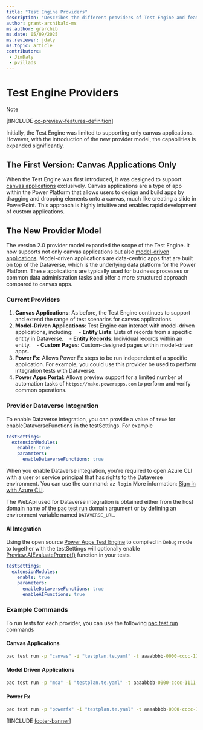 ```yaml
---
title: "Test Engine Providers"
description: "Describes the different providers of Test Engine and features the offer"
author: grant-archibald-ms
ms.author: grarchib
ms.date: 05/09/2025
ms.reviewer: jdaly
ms.topic: article
contributors:
 - JimDaly
 - pvillads
---
```


# Test Engine Providers

> [!NOTE]
> [!INCLUDE [cc-preview-features-definition](../includes/cc-preview-features-definition.md)]

Initially, the Test Engine was limited to supporting only canvas applications. However, with the introduction of the new provider model, the capabilities is expanded significantly.

## The First Version: Canvas Applications Only

When the Test Engine was first introduced, it was designed to support [canvas applications](./canvas-application.md) exclusively. Canvas applications are a type of app within the Power Platform that allows users to design and build apps by dragging and dropping elements onto a canvas, much like creating a slide in PowerPoint. This approach is highly intuitive and enables rapid development of custom applications.

## The New Provider Model

The version 2.0 provider model expanded the scope of the Test Engine. It now supports not only canvas applications but also [model-driven applications](./model-driven-application.md). Model-driven applications are data-centric apps that are built on top of the Dataverse, which is the underlying data platform for the Power Platform. These applications are typically used for business processes or common data administration tasks and offer a more structured approach compared to canvas apps.

### Current Providers

1. **Canvas Applications**: As before, the Test Engine continues to support and extend the range of test scenarios for canvas applications.
2. **Model-Driven Applications**: Test Engine can interact with model-driven applications, including:
   - **Entity Lists**: Lists of records from a specific entity in Dataverse.
   - **Entity Records**: Individual records within an entity.
   - **Custom Pages**: Custom-designed pages within model-driven apps.
3. **Power Fx**: Allows Power Fx steps to be run independent of a specific application. For example, you could use this provider be used to perform integration tests with Dataverse.
4. **Power Apps Portal**: Allows preview support for a limited number of automation tasks of `https://make.powerapps.com` to perform and verify common operations.

### Provider Dataverse Integration

To enable Dataverse integration, you can provide a value of `true` for enableDataverseFunctions in the testSettings. For example

```yaml
testSettings:
  extensionModules:
    enable: true
    parameters:
      enableDataverseFunctions: true
```

When you enable Dataverse integration, you're required to open Azure CLI with a user or service principal that has rights to the Dataverse environment. You can use the command: `az login`  More information: [Sign in with Azure CLI](/cli/azure/authenticate-azure-cli).

The WebApi used for Dataverse integration is obtained either from the host domain name of the [pac test run](../developer/cli/reference/test.md#pac-test-run) domain argument or by defining an environment variable named `DATAVERSE_URL`.

#### AI Integration

Using the open source [Power Apps Test Engine](https://github.com/microsoft/PowerApps-TestEngine) to compiled in `Debug` mode to together with the testSettings will optionally enable [Preview.AIEvaluatePrompt()](./powerfx.md#previewaiexecuteprompt) function in your tests.

```yaml
testSettings:
  extensionModules:
    enable: true
    parameters:
      enableDataverseFunctions: true
      enableAIFunctions: true
```

### Example Commands

To run tests for each provider, you can use the following [pac test run](../developer/cli/reference/test.md#pac-test-run) commands

#### Canvas Applications

```cmd
pac test run -p "canvas" -i "testplan.te.yaml" -t aaaabbbb-0000-cccc-1111-dddd2222eeee -e 00aa00aa-bb11-cc22-dd33-44ee44ee44ee
```

#### Model Driven Applications

```cmd
pac test run -p "mda" -i "testplan.te.yaml" -t aaaabbbb-0000-cccc-1111-dddd2222eeee -e 00aa00aa-bb11-cc22-dd33-44ee44ee44ee -d "https://contoso.crm.dynamics.com/main.aspx?appid=00001111-aaaa-2222-bbbb-3333cccc4444&pagetype=custom&name=dev_home_c8017"
```

#### Power Fx

```cmd
pac test run -p "powerfx" -i "testplan.te.yaml" -t aaaabbbb-0000-cccc-1111-dddd2222eeee -e 00aa00aa-bb11-cc22-dd33-44ee44ee44ee -d "https://contoso.crm.dynamics.com"
```

[!INCLUDE [footer-banner](../includes/footer-banner.md)]
